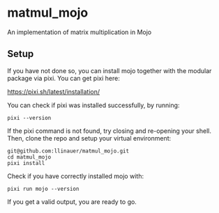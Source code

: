 # matmul_mojo

An implementation of matrix multiplication in Mojo

## Setup

If you have not done so, you can install mojo together with the modular package via pixi.
You can get pixi here: 

   https://pixi.sh/latest/installation/

You can check if pixi was installed successfully, by running:

    pixi --version

If the pixi command is not found, try closing and re-opening your shell.
Then, clone the repo and setup your virtual environment:

    git@github.com:llinauer/matmul_mojo.git
    cd matmul_mojo
    pixi install

Check if you have correctly installed mojo with:

    pixi run mojo --version

If you get a valid output, you are ready to go.



